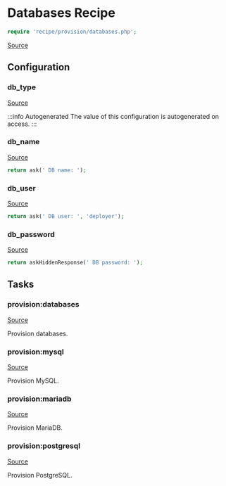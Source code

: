 <!-- DO NOT EDIT THIS FILE! -->
<!-- Instead edit recipe/provision/databases.php -->
<!-- Then run bin/docgen -->

# Databases Recipe

```php
require 'recipe/provision/databases.php';
```

[Source](/recipe/provision/databases.php)


## Configuration
### db_type
[Source](https://github.com/deployphp/deployer/blob/master/recipe/provision/databases.php#L4)


:::info Autogenerated
The value of this configuration is autogenerated on access.
:::




### db_name
[Source](https://github.com/deployphp/deployer/blob/master/recipe/provision/databases.php#L14)



```php title="Default value"
return ask(' DB name: ');
```


### db_user
[Source](https://github.com/deployphp/deployer/blob/master/recipe/provision/databases.php#L18)



```php title="Default value"
return ask(' DB user: ', 'deployer');
```


### db_password
[Source](https://github.com/deployphp/deployer/blob/master/recipe/provision/databases.php#L22)



```php title="Default value"
return askHiddenResponse(' DB password: ');
```



## Tasks

### provision:databases
[Source](https://github.com/deployphp/deployer/blob/master/recipe/provision/databases.php#L27)

Provision databases.




### provision:mysql
[Source](https://github.com/deployphp/deployer/blob/master/recipe/provision/databases.php#L37)

Provision MySQL.




### provision:mariadb
[Source](https://github.com/deployphp/deployer/blob/master/recipe/provision/databases.php#L48)

Provision MariaDB.




### provision:postgresql
[Source](https://github.com/deployphp/deployer/blob/master/recipe/provision/databases.php#L59)

Provision PostgreSQL.




